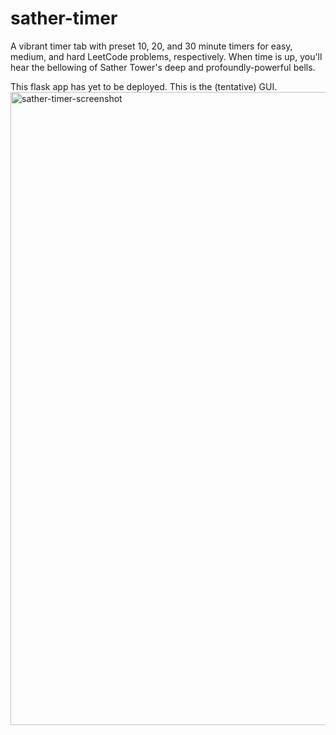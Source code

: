 # sather-timer

A vibrant timer tab with preset 10, 20, and 30 minute timers for easy, medium, and hard LeetCode problems, respectively.
When time is up, you'll hear the bellowing of Sather Tower's deep and profoundly-powerful bells.

This flask app has yet to be deployed. This is the (tentative) GUI. 
<img width="1013" alt="sather-timer-screenshot" src="https://user-images.githubusercontent.com/97089429/186276075-21e47a43-454f-45dd-abb0-21c9baa0b878.png">
